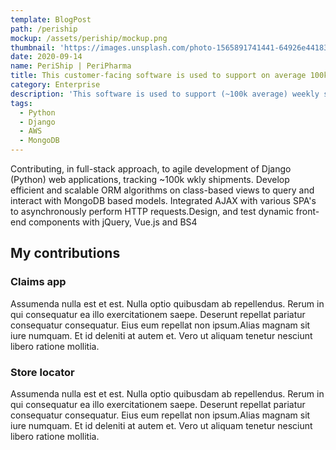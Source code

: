 ```yaml
---
template: BlogPost
path: /periship
mockup: /assets/periship/mockup.png
thumbnail: 'https://images.unsplash.com/photo-1565891741441-64926e441838?ixid=MXwxMjA3fDB8MHxwaG90by1wYWdlfHx8fGVufDB8fHw%3D&ixlib=rb-1.2.1&auto=format&fit=crop&w=1651&q=80'
date: 2020-09-14
name: PeriShip | PeriPharma
title: This customer-facing software is used to support on average 100k weekly shipments.
category: Enterprise
description: 'This software is used to support (~100k average) weekly shipments of perishables, pharmaceuticals, and other time sensitive products'
tags:
  - Python
  - Django
  - AWS
  - MongoDB
---
```

Contributing, in full-stack approach, to agile development of Django (Python) web
applications, tracking ~100k wkly shipments. Develop efficient and scalable ORM algorithms on class-based views to query and interact with MongoDB based models. Integrated AJAX with various SPA's to asynchronously perform HTTP requests.Design, and test dynamic front-end components with jQuery, Vue.js and BS4

## My contributions

### Claims app

Assumenda nulla est et est. Nulla optio quibusdam ab repellendus. Rerum in qui consequatur ea illo exercitationem saepe. Deserunt repellat pariatur consequatur consequatur. Eius eum repellat non ipsum.Alias magnam sit iure numquam. Et id deleniti at autem et. Vero ut aliquam tenetur nesciunt libero ratione mollitia.

### Store locator

Assumenda nulla est et est. Nulla optio quibusdam ab repellendus. Rerum in qui consequatur ea illo exercitationem saepe. Deserunt repellat pariatur consequatur consequatur. Eius eum repellat non ipsum.Alias magnam sit iure numquam. Et id deleniti at autem et. Vero ut aliquam tenetur nesciunt libero ratione mollitia.
